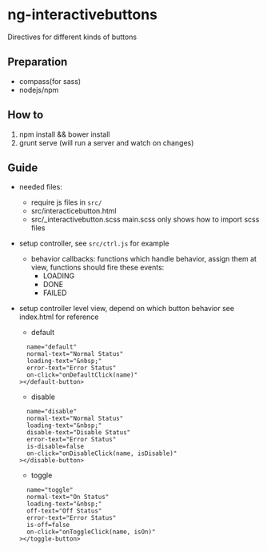 # ng-interactivebuttons
Directives for different kinds of buttons

## Preparation
- compass(for sass)
- nodejs/npm

## How to 
1. npm install && bower install
2. grunt serve (will run a server and watch on changes)

## Guide
- needed files:
  -  require js files in `src/`
  -  src/interacticebutton.html
  -  src/\_interactivebutton.scss
  main.scss only shows how to import scss files

- setup controller, see `src/ctrl.js` for example
  - behavior callbacks: functions which handle behavior,
    assign them at view, functions should fire these events:
      - LOADING
      - DONE
      - FAILED

- setup controller level view, depend on which button behavior
  see index.html for reference
  * default
  ```<default-button
    name="default"
    normal-text="Normal Status"
    loading-text="&nbsp;"
    error-text="Error Status"
    on-click="onDefaultClick(name)" 
  ></default-button>
  ```

  * disable
  ```<disable-button
    name="disable"
    normal-text="Normal Status"
    loading-text="&nbsp;"
    disable-text="Disable Status"
    error-text="Error Status"
    is-disable=false
    on-click="onDisableClick(name, isDisable)" 
  ></disable-button>
  ```

  * toggle
  ```<toggle-button
    name="toggle"
    normal-text="On Status"
    loading-text="&nbsp;"
    off-text="Off Status"
    error-text="Error Status"
    is-off=false
    on-click="onToggleClick(name, isOn)" 
  ></toggle-button>
  ```
